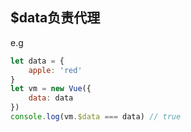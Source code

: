 
## $data负责代理
e.g
```js
let data = {
    apple: 'red'
}
let vm = new Vue({
    data: data
})
console.log(vm.$data === data) // true
```